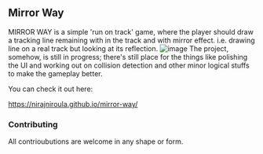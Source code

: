## Mirror Way

MIRROR WAY is a simple 'run on track' game, where the player should draw a tracking line remaining with in the track and with mirror effect. i.e. drawing line on a real track but looking at its reflection.
![image](https://user-images.githubusercontent.com/11739133/190861516-b80abd7b-47b1-4fe0-b729-baa3292c9d4d.png)
The project, somehow, is still in progress; there's still place for the things like polishing the UI and working out on collision detection and other minor logical stuffs to make the gameplay better.

You can check it out here:


https://nirajniroula.github.io/mirror-way/

### Contributing

All contrioubutions are welcome in any shape or form.


